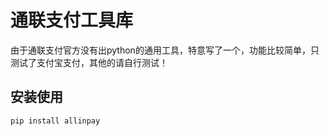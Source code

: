# 通联支付工具库
由于通联支付官方没有出python的通用工具，特意写了一个，功能比较简单，只测试了支付宝支付，其他的请自行测试！

## 安装使用
``` shell
pip install allinpay
```